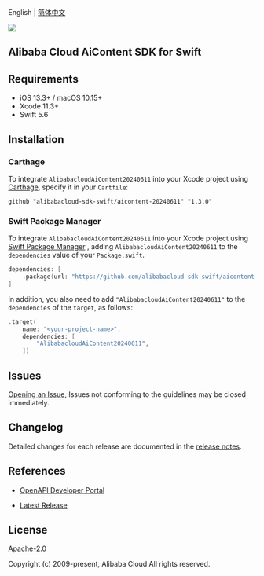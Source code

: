 English | [简体中文](README-CN.md)

![](https://aliyunsdk-pages.alicdn.com/icons/AlibabaCloud.svg)

## Alibaba Cloud AiContent SDK for Swift

## Requirements

- iOS 13.3+ / macOS 10.15+
- Xcode 11.3+
- Swift 5.6

## Installation

### Carthage

To integrate `AlibabacloudAiContent20240611` into your Xcode project using [Carthage](https://github.com/Carthage/Carthage), specify it in your `Cartfile`:

```ogdl
github "alibabacloud-sdk-swift/aicontent-20240611" "1.3.0"
```

### Swift Package Manager

To integrate `AlibabacloudAiContent20240611` into your Xcode project using [Swift Package Manager](https://swift.org/package-manager/) , adding `AlibabacloudAiContent20240611` to the `dependencies` value of your `Package.swift`.

```swift
dependencies: [
    .package(url: "https://github.com/alibabacloud-sdk-swift/aicontent-20240611.git", from: "1.3.0")
]
```

In addition, you also need to add `"AlibabacloudAiContent20240611"` to the `dependencies` of the `target`, as follows:

```swift
.target(
    name: "<your-project-name>",
    dependencies: [
        "AlibabacloudAiContent20240611",
    ])
```

## Issues

[Opening an Issue](https://github.com/alibabacloud-sdk-swift/aicontent-20240611/issues/new), Issues not conforming to the guidelines may be closed immediately.

## Changelog

Detailed changes for each release are documented in the [release notes](./ChangeLog.txt).

## References

* [OpenAPI Developer Portal](https://next.api.alibabacloud.com/home)
- [Latest Release](https://github.com/alibabacloud-sdk-swift/aicontent-20240611)

## License

[Apache-2.0](http://www.apache.org/licenses/LICENSE-2.0)

Copyright (c) 2009-present, Alibaba Cloud All rights reserved.
